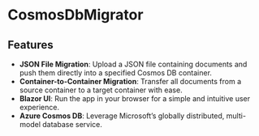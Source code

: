 # CosmosDbMigrator

## Features

- **JSON File Migration**: Upload a JSON file containing documents and push them directly into a specified Cosmos DB container.
- **Container-to-Container Migration**: Transfer all documents from a source container to a target container with ease.
- **Blazor UI**: Run the app in your browser for a simple and intuitive user experience.
- **Azure Cosmos DB**: Leverage Microsoft’s globally distributed, multi-model database service.
